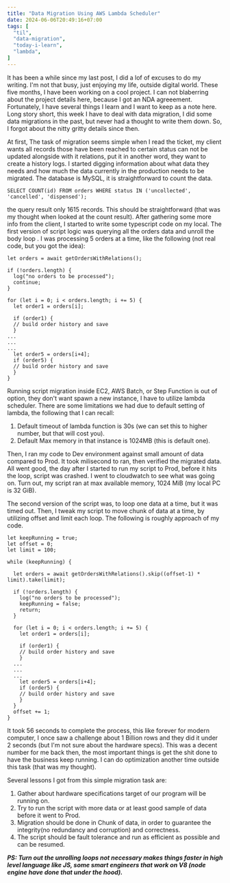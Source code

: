 ```yaml
---
title: "Data Migration Using AWS Lambda Scheduler"
date: 2024-06-06T20:49:16+07:00
tags: [
  "til",
  "data-migration",
  "today-i-learn",
  "lambda",
]
---
```


It has been a while since my last post, I did a lof of excuses to do my writing.
I'm not that busy, just enjoying my life, outside digital world. These five months, I have been working on a cool project.
I can not blaberring about the project details here, because I got an NDA agreeement. Fortunately, I have several things I learn and I want to keep as a note here. Long story short, this week I have to deal with data migration, I did some data migrations in the past, but never had a thought to write them down. So, I forgot about the nitty gritty details since then.

At first, The task of migration seems simple when I read the ticket, my client wants all records those have been reached to certain status can not be updated alongside with it relations, put it in another word, they want to create a history logs. I started digging information about what data they needs and how much the data currently in the production needs to be migrated. The database is MySQL, it is straightforward to count the data. 

```
SELECT COUNT(id) FROM orders WHERE status IN ('uncollected', 'cancelled', 'dispensed');
```

the query result only 1615 records. This should be straightforward (that was my thought when looked at the count result). After gathering some more info from the client, I started to write some typescript code on my local. The first version of script logic was querying all the orders data and unroll the body loop . I was processing 5 orders at a time, like the following (not real code, but you got the idea):

```
let orders = await getOrdersWithRelations();

if (!orders.length) {
  log("no orders to be processed");
  continue;
}

for (let i = 0; i < orders.length; i += 5) {
  let order1 = orders[i];

  if (order1) {
  // build order history and save
  }
...
...
...
  let order5 = orders[i+4];
  if (order5) {
  // build order history and save
  }
}
```

Running script migration inside EC2, AWS Batch, or Step Function is out of option, they don't want spawn a new instance, I have to utilize lambda scheduler. There are some limitations we had due to default setting of lambda, the following that I can recall:

1. Default timeout of lambda function is 30s (we can set this to higher number, but that will cost you).
2. Default Max memory in that instance is 1024MB (this is default one).

Then, I ran my code to Dev environment against small amount of data compared to Prod. It took milisecond to ran, then verified the migrated data.
All went good, the day after I started to run my script to Prod, before it hits the loop, script was crashed. I went to cloudwatch to see what was going on. Turn out, my script ran at max available memory, 1024 MiB (my local PC is 32 GiB). 

The second version of the script was, to loop one data at a time, but it was timed out. Then, I tweak my script to move chunk of data at a time, by utilizing offset and limit each loop. The following is roughly approach of my code.

```
let keepRunning = true;
let offset = 0;
let limit = 100;

while (keepRunning) {

  let orders = await getOrdersWithRelations().skip((offset-1) * limit).take(limit);

  if (!orders.length) {
    log("no orders to be processed");
    keepRunning = false;
    return;
  }

  for (let i = 0; i < orders.length; i += 5) {
    let order1 = orders[i];

    if (order1) {
    // build order history and save
    }
  ...
  ...
  ...
    let order5 = orders[i+4];
    if (order5) {
    // build order history and save
    }
  }
  offset += 1;
}
```

It took 56 seconds to complete the process, this like forever for modern computer, I once saw a challenge about 1 Billion rows and they did it under 2 seconds (but I'm not sure about the hardware specs). This was a decent number for me back then, the most important things is get the shit done to have the business keep running. I can do optimization another time outside this task (that was my thought).

Several lessons I got from this simple migration task are:

1. Gather about hardware specifications target of our program will be running on.
2. Try to run the script with more data or at least good sample of data before it went to Prod.
3. Migration should be done in Chunk of data, in order to guarantee the integrity(no redundancy and corruption) and correctness.
4. The script should be fault tolerance and run as efficient as possible and can be resumed.

***PS: Turn out the unrolling loops not necessary makes things faster in high level language like JS, some smart engineers that work on V8 (node engine have done that under the hood).***
